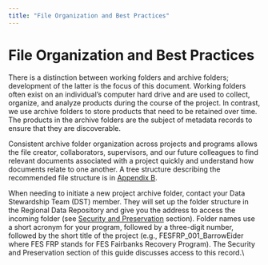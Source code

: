 ```yaml
---
title: "File Organization and Best Practices"
---
```

# File Organization and Best Practices

There is a distinction between working folders and archive folders; development of the latter is the focus of this document. Working folders often exist on an individual’s computer hard drive and are used to collect, organize, and analyze products during the course of the project. In contrast, we use archive folders to store products that need to be retained over time. The products in the archive folders are the subject of metadata records to ensure that they are discoverable.&#x20;

Consistent archive folder organization across projects and programs allows the file creator, collaborators, supervisors, and our future colleagues to find relevant documents associated with a project quickly and understand how documents relate to one another. A tree structure describing the recommended file structure is in [Appendix B](broken-reference).&#x20;

When needing to initiate a new project archive folder, contact your Data Stewardship Team (DST) member. They will set up the folder structure in the Regional Data Repository and give you the address to access the incoming folder (see [Security and Preservation](../../four-fundamental-activities-of-data-management/security-and-preservation.md) section). Folder names use a short acronym for your program, followed by a three-digit number, followed by the short title of the project (e.g., FESFRP\_001\_BarrowEider where FES FRP stands for FES Fairbanks Recovery Program). The Security and Preservation section of this guide discusses access to this record.\
